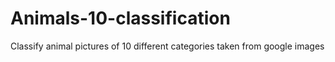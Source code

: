 # Animals-10-classification
Classify animal pictures of 10 different categories taken from google images

